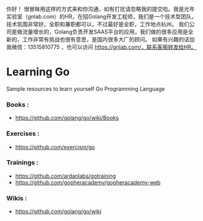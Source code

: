 你好！
很冒昧用这样的方式来和你沟通，如有打扰请忽略我的提交哈。我是光年实验室（gnlab.com）的HR，在招Golang开发工程师，我们是一个技术型团队，技术氛围非常好。全职和兼职都可以，不过最好是全职，工作地点杭州。
我们公司是做流量增长的，Golang负责开发SAAS平台的应用，我们做的很多应用是全新的，工作非常有挑战也很有意思，是国内很多大厂的顾问。
如果有兴趣的话加我微信：13515810775  ，也可以访问 https://gnlab.com/，联系客服转发给HR。
# Learning Go

Sample resources to learn yourself Go Programming Language

### Books :

* https://github.com/golang/go/wiki/Books

### Exercises :

* https://github.com/exercism/go

### Trainings :

* https://github.com/ardanlabs/gotraining
* https://github.com/gopheracademy/gopheracademy-web

### Wikis :

* https://github.com/golang/go/wiki
